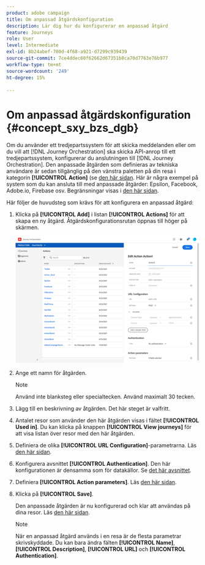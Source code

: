 ```yaml
---
product: adobe campaign
title: Om anpassad åtgärdskonfiguration
description: Lär dig hur du konfigurerar en anpassad åtgärd
feature: Journeys
role: User
level: Intermediate
exl-id: 8b24abef-700d-4f68-a921-d7299c939439
source-git-commit: 7ce4ddec60f62662d67351b8ca70d7763e76b977
workflow-type: tm+mt
source-wordcount: '249'
ht-degree: 15%

---
```


# Om anpassad åtgärdskonfiguration {#concept_sxy_bzs_dgb}

Om du använder ett tredjepartssystem för att skicka meddelanden eller om du vill att [!DNL Journey Orchestration] ska skicka API-anrop till ett tredjepartssystem, konfigurerar du anslutningen till [!DNL Journey Orchestration]. Den anpassade åtgärden som definieras av tekniska användare är sedan tillgänglig på den vänstra paletten på din resa i kategorin **[!UICONTROL Action]** (se [den här sidan](../building-journeys/about-action-activities.md). Här är några exempel på system som du kan ansluta till med anpassade åtgärder: Epsilon, Facebook, Adobe.io, Firebase osv.
Begränsningar visas i [den här sidan](../about/limitations.md).

Här följer de huvudsteg som krävs för att konfigurera en anpassad åtgärd:

1. Klicka på **[!UICONTROL Add]** i listan **[!UICONTROL Actions]** för att skapa en ny åtgärd. Åtgärdskonfigurationsrutan öppnas till höger på skärmen.

   ![](../assets/custom2.png)

1. Ange ett namn för åtgärden.

   >[!NOTE]
   >
   >Använd inte blanksteg eller specialtecken. Använd maximalt 30 tecken.

1. Lägg till en beskrivning av åtgärden. Det här steget är valfritt.
1. Antalet resor som använder den här åtgärden visas i fältet **[!UICONTROL Used in]**. Du kan klicka på knappen **[!UICONTROL View journeys]** för att visa listan över resor med den här åtgärden.
1. Definiera de olika **[!UICONTROL URL Configuration]**-parametrarna. Läs [den här sidan](../action/url-configuration.md).
1. Konfigurera avsnittet **[!UICONTROL Authentication]**. Den här konfigurationen är densamma som för datakällor.  Se [det här avsnittet](../datasource/external-data-sources.md#section_wjp_nl5_nhb).
1. Definiera **[!UICONTROL Action parameters]**. Läs [den här sidan](../action/defining-the-message-parameters.md).
1. Klicka på **[!UICONTROL Save]**.

   Den anpassade åtgärden är nu konfigurerad och klar att användas på dina resor. Läs [den här sidan](../building-journeys/about-action-activities.md).

   >[!NOTE]
   >
   >När en anpassad åtgärd används i en resa är de flesta parametrar skrivskyddade. Du kan bara ändra fälten **[!UICONTROL Name]**, **[!UICONTROL Description]**, **[!UICONTROL URL]** och **[!UICONTROL Authentication]**.
